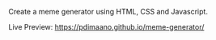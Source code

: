 Create a meme generator using HTML, CSS and Javascript.

Live Preview: https://pdimaano.github.io/meme-generator/